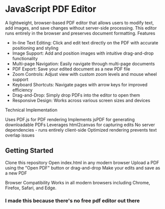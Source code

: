 # JavaScript PDF Editor
A lightweight, browser-based PDF editor that allows users to modify text, add images, and save changes without server-side processing. This editor runs entirely in the browser and preserves document formatting.
Features

* In-line Text Editing: Click and edit text directly on the PDF with accurate positioning and styling
* Image Support: Add and position images with intuitive drag-and-drop functionality
* Multi-page Navigation: Easily navigate through multi-page documents
* PDF Export: Save your edited document as a new PDF file
* Zoom Controls: Adjust view with custom zoom levels and mouse wheel support
* Keyboard Shortcuts: Navigate pages with arrow keys for improved efficiency
* Drag-and-Drop: Simply drop PDFs into the editor to open them
* Responsive Design: Works across various screen sizes and devices

Technical Implementation

Uses PDF.js for PDF rendering
Implements jsPDF for generating downloadable PDFs
Leverages html2canvas for capturing edits
No server dependencies - runs entirely client-side
Optimized rendering prevents text overlap issues

## Getting Started

Clone this repository
Open index.html in any modern browser
Upload a PDF using the "Open PDF" button or drag-and-drop
Make your edits and save as a new PDF

Browser Compatibility
Works in all modern browsers including Chrome, Firefox, Safari, and Edge.

### I made this because there's no free pdf editor out there

